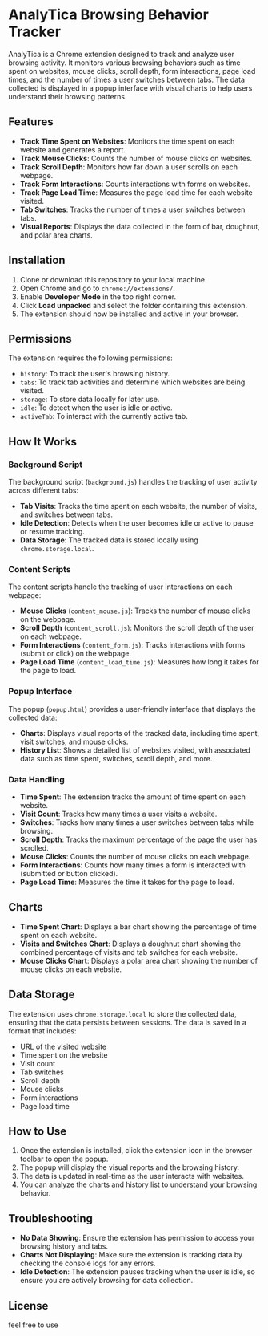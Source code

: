 # AnalyTica Browsing Behavior Tracker

AnalyTica is a Chrome extension designed to track and analyze user browsing activity. It monitors various browsing behaviors such as time spent on websites, mouse clicks, scroll depth, form interactions, page load times, and the number of times a user switches between tabs. The data collected is displayed in a popup interface with visual charts to help users understand their browsing patterns.

## Features

- **Track Time Spent on Websites**: Monitors the time spent on each website and generates a report.
- **Track Mouse Clicks**: Counts the number of mouse clicks on websites.
- **Track Scroll Depth**: Monitors how far down a user scrolls on each webpage.
- **Track Form Interactions**: Counts interactions with forms on websites.
- **Track Page Load Time**: Measures the page load time for each website visited.
- **Tab Switches**: Tracks the number of times a user switches between tabs.
- **Visual Reports**: Displays the data collected in the form of bar, doughnut, and polar area charts.

## Installation

1. Clone or download this repository to your local machine.
2. Open Chrome and go to `chrome://extensions/`.
3. Enable **Developer Mode** in the top right corner.
4. Click **Load unpacked** and select the folder containing this extension.
5. The extension should now be installed and active in your browser.

## Permissions

The extension requires the following permissions:

- `history`: To track the user's browsing history.
- `tabs`: To track tab activities and determine which websites are being visited.
- `storage`: To store data locally for later use.
- `idle`: To detect when the user is idle or active.
- `activeTab`: To interact with the currently active tab.

## How It Works

### Background Script

The background script (`background.js`) handles the tracking of user activity across different tabs:

- **Tab Visits**: Tracks the time spent on each website, the number of visits, and switches between tabs.
- **Idle Detection**: Detects when the user becomes idle or active to pause or resume tracking.
- **Data Storage**: The tracked data is stored locally using `chrome.storage.local`.

### Content Scripts

The content scripts handle the tracking of user interactions on each webpage:

- **Mouse Clicks** (`content_mouse.js`): Tracks the number of mouse clicks on the webpage.
- **Scroll Depth** (`content_scroll.js`): Monitors the scroll depth of the user on each webpage.
- **Form Interactions** (`content_form.js`): Tracks interactions with forms (submit or click) on the webpage.
- **Page Load Time** (`content_load_time.js`): Measures how long it takes for the page to load.

### Popup Interface

The popup (`popup.html`) provides a user-friendly interface that displays the collected data:

- **Charts**: Displays visual reports of the tracked data, including time spent, visit switches, and mouse clicks.
- **History List**: Shows a detailed list of websites visited, with associated data such as time spent, switches, scroll depth, and more.

### Data Handling

- **Time Spent**: The extension tracks the amount of time spent on each website.
- **Visit Count**: Tracks how many times a user visits a website.
- **Switches**: Tracks how many times a user switches between tabs while browsing.
- **Scroll Depth**: Tracks the maximum percentage of the page the user has scrolled.
- **Mouse Clicks**: Counts the number of mouse clicks on each webpage.
- **Form Interactions**: Counts how many times a form is interacted with (submitted or button clicked).
- **Page Load Time**: Measures the time it takes for the page to load.

## Charts

- **Time Spent Chart**: Displays a bar chart showing the percentage of time spent on each website.
- **Visits and Switches Chart**: Displays a doughnut chart showing the combined percentage of visits and tab switches for each website.
- **Mouse Clicks Chart**: Displays a polar area chart showing the number of mouse clicks on each website.

## Data Storage

The extension uses `chrome.storage.local` to store the collected data, ensuring that the data persists between sessions. The data is saved in a format that includes:

- URL of the visited website
- Time spent on the website
- Visit count
- Tab switches
- Scroll depth
- Mouse clicks
- Form interactions
- Page load time

## How to Use

1. Once the extension is installed, click the extension icon in the browser toolbar to open the popup.
2. The popup will display the visual reports and the browsing history.
3. The data is updated in real-time as the user interacts with websites.
4. You can analyze the charts and history list to understand your browsing behavior.

## Troubleshooting

- **No Data Showing**: Ensure the extension has permission to access your browsing history and tabs.
- **Charts Not Displaying**: Make sure the extension is tracking data by checking the console logs for any errors.
- **Idle Detection**: The extension pauses tracking when the user is idle, so ensure you are actively browsing for data collection.


## License
feel free to use 
